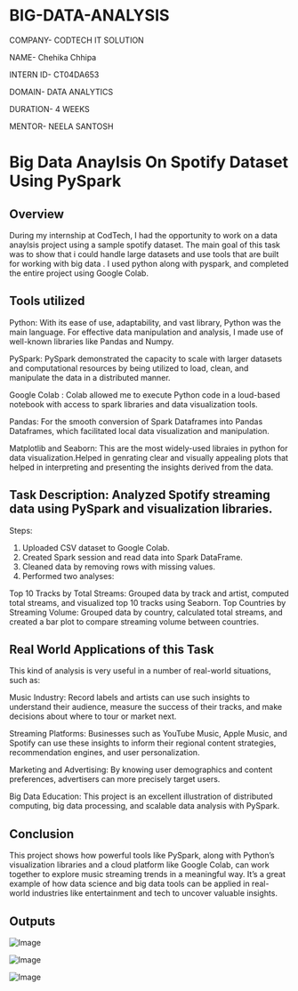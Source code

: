 # BIG-DATA-ANALYSIS
COMPANY- CODTECH IT SOLUTION

NAME- Chehika Chhipa

INTERN ID- CT04DA653

DOMAIN- DATA ANALYTICS

DURATION- 4 WEEKS

MENTOR- NEELA SANTOSH

# Big Data Anaylsis On Spotify Dataset Using PySpark

## Overview

During my internship at CodTech, I had the opportunity to work on a data anaylsis project using a sample spotify dataset. The main goal of this task was to show that i could handle large datasets and use tools that are built for working with big data . I used python along with pyspark, and completed the entire project using Google Colab.

## Tools utilized
Python: With its ease of use, adaptability, and vast library, Python was the main language. For effective data manipulation and analysis, I made use of well-known libraries like Pandas and Numpy.

PySpark: PySpark demonstrated the capacity to scale with larger datasets and computational resources by being utilized to load, clean, and manipulate the data in a distributed manner.

Google Colab :
Colab allowed me to execute Python code in a loud-based notebook with access to spark libraries and data visualization tools.

Pandas: 
For the smooth conversion of Spark Dataframes into Pandas Dataframes, which facilitated local data visualization and manipulation.

Matplotlib and Seaborn:
This are the most widely-used libraies in python for data visualization.Helped in genrating clear and visually appealing plots that helped in interpreting and presenting the insights derived from the data.

## Task Description: Analyzed Spotify streaming data using PySpark and visualization libraries.

Steps:

1. Uploaded CSV dataset to Google Colab.
2. Created Spark session and read data into Spark DataFrame.
3. Cleaned data by removing rows with missing values.
4. Performed two analyses:

 Top 10 Tracks by Total Streams: Grouped data by track and artist, computed total streams, and visualized top 10 tracks using Seaborn.
 Top Countries by Streaming Volume: Grouped data by country, calculated total streams, and created a bar plot to compare streaming volume between countries.
 
 ## Real World Applications of this Task

 This kind of analysis is very useful in a number of real-world situations, such as:
 
 Music Industry: Record labels and artists can use such insights to understand their audience, measure the success of their tracks, and make decisions about where to tour or market next.
 
 Streaming Platforms: Businesses such as YouTube Music, Apple Music, and Spotify can use these insights to inform their regional content strategies, recommendation engines, and user personalization.
 
 Marketing and Advertising: By knowing user demographics and content preferences, advertisers can more precisely target users.

Big Data Education: This project is an excellent illustration of distributed computing, big data processing, and scalable data analysis with PySpark.

## Conclusion

This project shows how powerful tools like PySpark, along with Python’s visualization libraries and a cloud platform like Google Colab, can work together to explore music streaming trends in a meaningful way. It’s a great example of how data science and big data tools can be applied in real-world industries like entertainment and tech to uncover valuable insights.

## Outputs

![Image](https://github.com/user-attachments/assets/22088c2c-751c-4daf-9382-54732174e43b)

![Image](https://github.com/user-attachments/assets/29a18246-574b-49d4-b62d-2f00bc66cc99)

![Image](https://github.com/user-attachments/assets/698d381f-44e3-4aa1-901a-abf166668188)

